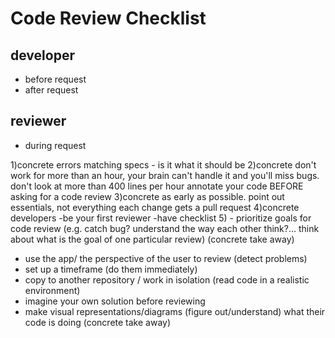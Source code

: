 # Code Review Checklist

## developer
* before request
* after request


## reviewer
* during request

1)concrete
    errors
    matching specs - is it what it should be
2)concrete
    don't work for more than an hour, your brain can't handle it and you'll miss bugs. don't look at more than 400 lines per hour
    annotate your code BEFORE asking for a code review
3)concrete
    as early as possible. 
    point out essentials, not everything
    each change gets a pull request
4)concrete
    developers
      -be your first reviewer
      -have checklist
5) - prioritize goals for code review (e.g. catch bug? understand the way each other think?... think about what is the goal of one     particular review) (concrete take away)
  - use the app/ the perspective of the user to review (detect problems)
  - set up a timeframe (do them immediately)
  - copy to another repository / work in isolation (read code in a realistic environment)
  - imagine your own solution before reviewing
  - make visual representations/diagrams (figure out/understand) what their code is doing (concrete take away)
